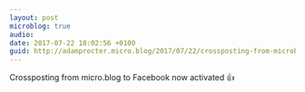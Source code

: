 ```yaml
---
layout: post
microblog: true
audio: 
date: 2017-07-22 18:02:56 +0100
guid: http://adamprocter.micro.blog/2017/07/22/crossposting-from-microblog.html
---
```

Crossposting from micro.blog to Facebook now activated 👍
